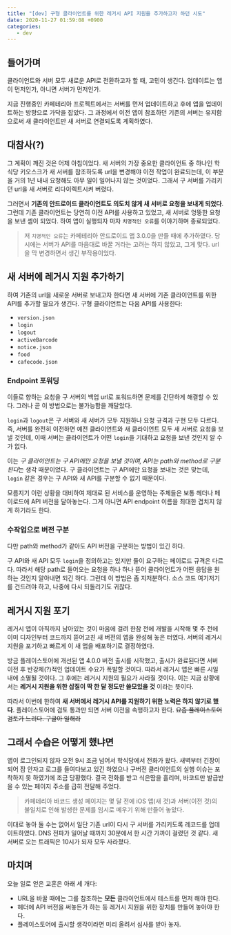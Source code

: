 ```yaml
---
title: "[dev] 구형 클라이언트를 위한 레거시 API 지원을 추가하고자 하던 시도"
date: 2020-11-27 01:59:08 +0900
categories:
   - dev
---
```


## 들어가며

클라이언트와 서버 모두 새로운 API로 전환하고자 할 때, 고민이 생긴다. 업데이트는 앱이 먼저인가, 아니면 서버가 먼저인가.

지금 진행중인 카페테리아 프로젝트에서는 서버를 먼저 업데이트하고 후에 앱을 업데이트하는 방향으로 가닥을 잡았다. 그 과정에서 이전 앱이 참조하던 기존의 서버는 유지함으로써 새 클라이언트만 새 서버로 연결되도록 계획하였다.

## 대참사(?)

그 계획이 깨진 것은 어제 아침이었다. 새 서버의 가장 중요한 클라이언트 중 하나인 학식당 키오스크가 새 서버를 참조하도록 url을 변경해야 이전 작업이 완료되는데, 이 부분을 거의 1년 내내 요청해도 아무 일이 일어나지 않는 것이었다. 그래서 구 서버를 가리키던 url을 새 서버로 리다이렉트시켜 버렸다.

그러면서 **기존의 안드로이드 클라이언트도 의도치 않게 새 서버로 요청을 보내게 되었다**. 그런데 기존 클라이언트는 당연히 이전 API를 사용하고 있었고, 새 서버로 엉뚱한 요청을 보낸 셈이 되었다. 하여 앱이 실행되자 마자 `치명적인 오류`를 이야기하며 종료되었다.

> 저 `치명적인 오류`는 카페테리아 안드로이드 앱 3.0.0을 만들 때에 추가하였다. 당시에는 서버가 API를 마음대로 바꿀 거라는 고려는 하지 않았고, 그게 맞다. url을 막 변경하면서 생긴 부작용이었다.

## 새 서버에 레거시 지원 추가하기

하여 기존의 url을 새로운 서버로 보내고자 한다면 새 서버에 기존 클라이언트를 위한 API를 추가할 필요가 생긴다. 구형 클라이언트는 다음 API를 사용한다:

- `version.json`
- `login`
- `logout`
- `activeBarcode`
- `notice.json`
- `food`
- `cafecode.json`

### Endpoint 포워딩

이들로 향하는 요청을 구 서버의 백업 url로 포워드하면 문제를 간단하게 해결할 수 있다. 그러나 곧 이 방법으로는 불가능함을 깨달았다.

`login`과 `logout`은 구 서버와 새 서버가 모두 지원하나 요청 규격과 구현 모두 다르다. 즉, 서버를 완전히 이전하면 예전 클라이언트와 새 클라이언트 모두 새 서버로 요청을 보낼 것인데, 이때 서버는 클라이언트가 어떤 `login`을 기대하고 요청을 보낸 것인지 알 수가 없다.

이는 *구 클라이언트는 구 API에만 요청을 보낼 것이며, API는 path와 method로 구분된다*는 생각 때문이었다. 구 클라이언트는 구 API에만 요청을 보내는 것은 맞는데, `login` 같은 경우는 구 API와 새 API를 구분할 수 없기 때문이다.

모름지기 이런 상황을 대비하여 제대로 된 서비스를 운영하는 주체들은 보통 헤더나 페이로드에 API 버전을 달아놓는다. 그게 아니면 API endpoint 이름을 최대한 겹치지 않게 하기라도 한다.

### 수작업으로 버전 구분

다만 path와 method가 같아도 API 버전을 구분하는 방법이 있긴 하다.

구 API와 새 API 모두 `login`을 정의하고는 있지만 둘이 요구하는 페이로드 규격은 다르다. 따라서 해당 path로 들어오는 요청을 하나 하나 뜯어 클라이언트가 어떤 응답을 원하는 것인지 알아내면 되긴 하다. 그런데 이 방법은 좀 지저분하다. 소스 코드 여기저기를 건드려야 하고, 나중에 다시 되돌리기도 귀찮다.

## 레거시 지원 포기

레거시 앱이 아직까지 남아있는 것이 마음에 걸려 한참 전에 개발을 시작해 몇 주 전에 이미 디자인부터 코드까지 뜯어고친 새 버전의 앱을 완성해 놓은 터였다. 서버의 레거시 지원을 포기하고 빠르게 이 새 앱을 배포하기로 결정하였다.

방금 플레이스토어에 개선된 앱 4.0.0 버전 출시를 시작했고, 출시가 완료된다면 서버 이전 후 반강제(?)적인 업데이트 수요가 폭발할 것이다. 따라서 레거시 앱은 빠른 시일 내에 소멸될 것이다. 그 후에는 레거시 지원의 필요가 사라질 것이다. 이는 지금 상황에서는 **레거시 지원을 위한 삽질이 딱 한 달 정도만 쓸모있을 것** 이라는 뜻이다.

따라서 이번에 한하여 **새 서버에서 레거시 API를 지원하기 위한 노력은 하지 않기로 했다**. 플레이스토어에 검토 통과만 되면 서버 이전을 속행하고자 한다. ~~요즘 플레이스토어 검토가 느리다. 구글아 일해라~~

## 그래서 수습은 어떻게 했냐면

앱이 로그인되지 않자 오전 9시 조금 넘어서 학식당에서 전화가 왔다. 새벽부터 긴장이 되어 잠 안자고 로그를 들여다보고 있긴 하였으나 구버전 클라이언트의 실행 이슈는 포착하지 못 하였기에 조금 당황했다. 결국 전화를 받고 식은땀을 흘리며, 바코드만 발급받을 수 있는 페이지 주소를 급히 전달해 주었다.

> 카페테리아 바코드 생성 페이지는 몇 달 전에 iOS 앱(새 것)과 서버(이전 것)의 불일치로 인해 발생한 문제를 임시로 떼우기 위해 만들어 놓았다.

이대로 놓아 둘 수는 없어서 일단 기존 url이 다시 구 서버를 가리키도록 레코드를 업데이트하였다. DNS 전파가 일어날 때까지 30분에서 한 시간 가까이 걸렸던 것 같다. 새 서버로 오는 트래픽은 10시가 되자 모두 사라졌다.

## 마치며

오늘 일로 얻은 교훈은 아래 세 개다:

- URL을 바꿀 때에는 그를 참조하는 **모든** 클라이언트에서 테스트를 먼저 해야 한다.
- 헤더에 API 버전을 써놓든가 하는 등 레거시 지원을 위한 장치를 만들어 놓아야 한다.
- 플레이스토어에 출시할 생각이라면 미리 올려서 심사를 받아 놓자.
